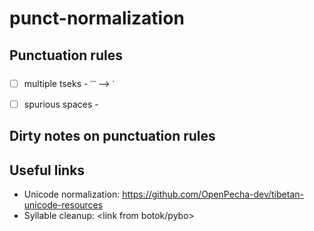 # punct-normalization

## Punctuation rules

- [ ] multiple tseks - ་་་ --> ་
- [ ] spurious spaces -  

## Dirty notes on punctuation rules




## Useful links
- Unicode normalization: https://github.com/OpenPecha-dev/tibetan-unicode-resources
- Syllable cleanup: <link from botok/pybo>

